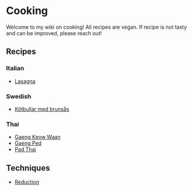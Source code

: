 # Cooking

Welcome to my wiki on cooking! All recipes are vegan.
If recipe is not tasty and can be improved, please reach out!

## Recipes

### Italian

- [Lasagna](recipes/italian/lasagna.md)

### Swedish

- [Kötbullar med brunsås](recipes/swedish/kottbollar_med_brunsas.md)

### Thai

- [Gaeng Keow Waan](recipes/thai/gaeng_keow_waan.md)
- [Gaeng Ped](recipes/thai/gaeng_ped.md)
- [Pad Thai](recipes/thai/pad_thai.md)

## Techniques

- [Reduction](techniques/reduction.md)
